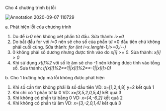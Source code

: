 Cho 4 chương trình bị lỗi

![Annotation 2020-09-07 110729](https://user-images.githubusercontent.com/48431650/92348022-efde4400-f0fb-11ea-9a21-f3da641a4d2b.png)

a. Phát hiện lỗi của chương trình
  1. Do để *i>0* nên không xét phần tử đầu. Sửa thành: *i>=0*
  2. Do bắt đầu for với *i=0* nên sẽ cho số của phần tử =0 đầu tiên chứ không phải cuối cùng. Sửa thành: *for (int i=x.lenght-1;i>=0;i--)*
  3. 0 không phải số dương nhưng được tính vào do *x[i] >= 0*. Sửa thành: *x[i] > 0*
  4. Khi sử dụng *x[i]%2* với số lẻ âm sẽ cho -1 nên không được tính vào tổng số. Sưa thành: *if(x[i]%2==1||x[i]%2==-1||x[i]>0)*

b. Cho 1 trường hợp mà lỗi không được phát hiện
  1. Khi số cần tìm không phải là số đầu tiên VD: x=[1,2,4,8] y=2 kết quả 1
  2. Khi chỉ có 1 phần tử là 0 VD: *x=[3,5,2,0,5,4]* kết quả 3
  3. Khi không có phần tử bằng 0 VD: *x=[4,-6,2]* kết quả 2
  4. Khi không có phần tử âm  VD: *x=[3,-2,0,1,4]* kết quả 3
